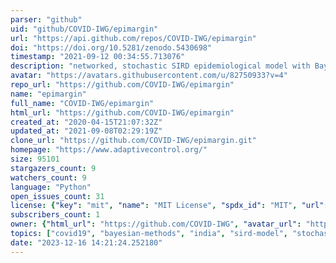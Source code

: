```yaml
---
parser: "github"
uid: "github/COVID-IWG/epimargin"
url: "https://api.github.com/repos/COVID-IWG/epimargin"
doi: "https://doi.org/10.5281/zenodo.5430698"
timestamp: "2021-09-12 00:34:55.713076"
description: "networked, stochastic SIRD epidemiological model with Bayesian parameter estimation and policy scenario comparison tools "
avatar: "https://avatars.githubusercontent.com/u/82750933?v=4"
repo_url: "https://github.com/COVID-IWG/epimargin"
name: "epimargin"
full_name: "COVID-IWG/epimargin"
html_url: "https://github.com/COVID-IWG/epimargin"
created_at: "2020-04-15T21:07:32Z"
updated_at: "2021-09-08T02:29:19Z"
clone_url: "https://github.com/COVID-IWG/epimargin.git"
homepage: "https://www.adaptivecontrol.org/"
size: 95101
stargazers_count: 9
watchers_count: 9
language: "Python"
open_issues_count: 31
license: {"key": "mit", "name": "MIT License", "spdx_id": "MIT", "url": "https://api.github.com/licenses/mit", "node_id": "MDc6TGljZW5zZTEz"}
subscribers_count: 1
owner: {"html_url": "https://github.com/COVID-IWG", "avatar_url": "https://avatars.githubusercontent.com/u/82750933?v=4", "login": "COVID-IWG", "type": "Organization"}
topics: ["covid19", "bayesian-methods", "india", "sird-model", "stochastic-modeling"]
date: "2023-12-16 14:21:24.252180"
---
```

